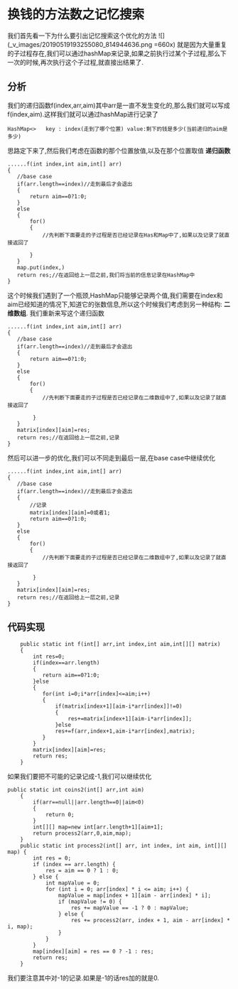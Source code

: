 # 换钱的方法数之记忆搜索
我们首先看一下为什么要引出记忆搜索这个优化的方法
![](_v_images/20190519193255080_814944636.png =660x)
就是因为大量重复的子过程存在,我们可以通过hashMap来记录,如果之前执行过某个子过程,那么下一次的时候,再次执行这个子过程,就直接出结果了.
## 分析
我们的递归函数f(index,arr,aim)其中arr是一直不发生变化的,那么我们就可以写成f(index,aim).这样我们就可以通过hashMap进行记录了
```
HashMap<>   key : index(走到了哪个位置) value:剩下的钱是多少(当前递归的aim是多少)
```
思路定下来了,然后我们考虑在函数的那个位置放值,以及在那个位置取值
**递归函数**
```
......f(int index,int aim,int[] arr)
{
   //base case
   if(arr.length==index)//走到最后才会退出
   {
       return aim==0?1:0;
   }
   else
   {
       for()
       {
           //先判断下面要走的子过程是否已经记录在Has和Map中了,如果以及记录了就直接返回了
            
       }
   }
   map.put(index,) 
   return res;//在返回给上一层之前,我们将当前的信息记录在HashMap中 
}
```
这个时候我们遇到了一个瓶颈,HashMap只能够记录两个值,我们需要在index和aim已经知道的情况下,知道它的张数信息,所以这个时候我们考虑到另一种结构:
**二维数组**.
我们重新来写这个递归函数
```
......f(int index,int aim,int[] arr)
{
   //base case
   if(arr.length==index)//走到最后才会退出
   {
       return aim==0?1:0;
   }
   else
   {
       for()
       {
           //先判断下面要走的子过程是否已经记录在二维数组中了,如果以及记录了就直接返回了
            
        }
   }
   matrix[index][aim]=res;
   return res;//在返回给上一层之前,记录 
}
```
然后可以进一步的优化,我们可以不同走到最后一层,在base case中继续优化
```
......f(int index,int aim,int[] arr)
{
   //base case
   if(arr.length==index)//走到最后才会退出
   {
       //记录
       matrix[index][aim]=0或者1;
       return aim==0?1:0;
   }
   else
   {
       for()
       {
           //先判断下面要走的子过程是否已经记录在二维数组中了,如果以及记录了就直接返回了
            
        }
   }
   matrix[index][aim]=res;
   return res;//在返回给上一层之前,记录 
}
```
## 代码实现
```
    public static int f(int[] arr,int index,int aim,int[][] matrix)
    {
        int res=0;
        if(index==arr.length)
        {
           return aim==0?1:0;
        }else
        {
           for(int i=0;i*arr[index]<=aim;i++)
           {
               if(matrix[index+1][aim-i*arr[index]]!=0)
               {
                   res+=matrix[index+1][aim-i*arr[index]];
               }else
               res+=f(arr,index+1,aim-i*arr[index],matrix);
           }
        }
        matrix[index][aim]=res;
        return res;
    }
```
如果我们要把不可能的记录记成-1,我们可以继续优化
```
public static int coins2(int[] arr,int aim)
    {
        if(arr==null||arr.length==0||aim<0)
        {
            return 0;
        }
        int[][] map=new int[arr.length+1][aim+1];
        return process2(arr,0,aim,map);
    }
    public static int process2(int[] arr, int index, int aim, int[][] map) {
        int res = 0;
        if (index == arr.length) {
            res = aim == 0 ? 1 : 0;
        } else {
            int mapValue = 0;
            for (int i = 0; arr[index] * i <= aim; i++) {
                mapValue = map[index + 1][aim - arr[index] * i];
                if (mapValue != 0) {
                    res += mapValue == -1 ? 0 : mapValue;
                } else {
                    res += process2(arr, index + 1, aim - arr[index] * i, map);
                }
            }
        }
        map[index][aim] = res == 0 ? -1 : res;
        return res;
    }
```
我们要注意其中对-1的记录.如果是-1的话res加的就是0.
